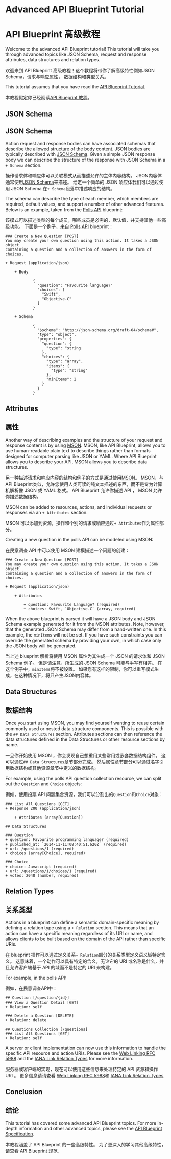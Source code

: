 # Advanced API Blueprint Tutorial
# API Blueprint 高级教程

Welcome to the advanced API Blueprint tutorial! This tutorial will take you
through advanced topics like JSON Schema, request and response attributes, data
structures and relation types.

欢迎来到 API Blueprint 高级教程！这个教程将带你了解高级特性例如JSON Schema，请求与响应属性，
数据结构和类型关系。

This tutorial assumes that you have read the [API Blueprint Tutorial](https://github.com/apiaryio/api-blueprint/blob/master/Tutorial.md).

本教程假定你已经阅读[API Blueprint 教程](https://github.com/apiaryio/api-blueprint/blob/master/Tutorial.md)。

## JSON Schema
## JSON Schema

Action request and response bodies can have associated schemas that describe
the allowed structure of the body content. JSON bodies are typically described
with [JSON Schema](http://json-schema.org/). Given a simple JSON response body
we can describe the structure of the response with JSON Schema in a `+ Schema`
section.

操作请求体和响应体可以关联模式从而描述允许的主体内容结构。
JSON内容体通常使用[JSON Schema](http://json-schema.org/)来描述。
给定一个简单的 JSON 响应体我们可以通过使用 JSON Schema 在`+ Schema`段落中描述响应的结构。

The schema can describe the type of each member, which members are required,
default values, and support a number of other advanced features. Below is an
example, taken from the
[Polls API](https://raw.github.com/apiaryio/api-blueprint/master/examples/Polls%20API.md)
blueprint:

该模式可以描述类型的每个成员，哪些成员是必需的，默认值，并支持其他一些高级功能。
下面是一个例子，来自 [Polls API](https://raw.github.com/apiaryio/api-blueprint/master/examples/Polls%20API.md) blueprint：

```apib
### Create a New Question [POST]
You may create your own question using this action. It takes a JSON object
containing a question and a collection of answers in the form of choices.

+ Request (application/json)

    + Body

            {
              "question": "Favourite language?"
              "choices": [
                "Swift",
                "Objective-C"
              ]
            }

    + Schema

            {
              "$schema": "http://json-schema.org/draft-04/schema#",
              "type": "object",
              "properties": {
                "question": {
                  "type": "string
                },
                "choices": {
                  "type": "array",
                  "items": {
                    "type": "string"
                  },
                  "minItems": 2
                }
              }
            }
```

## Attributes
## 属性

Another way of describing examples and the structure of your request and
response content is by using [MSON](https://github.com/apiaryio/mson#readme).
MSON, like API Blueprint, allows you to use human-readable plain text to
describe things rather than formats designed for computer parsing like JSON or
YAML. Where API Blueprint allows you to describe your API, MSON allows you to
describe data structures.

另一种描述请求和响应内容的结构和例子的方式是通过使用[MSON](https://github.com/apiaryio/mson#readme)。
MSON，与 API Blueprint类似，允许您使用人类可读的纯文本描述的东西，而不是专为计算机解析像 JSON 或 YAML 格式。
API Blueprint 允许你描述 API ， MSON 允许你描述数据结构。

MSON can be added to resources, actions, and individual requests or responses
via an `+ Attributes` section.

MSON 可以添加到资源，操作和个别的请求或响应通过`+ Attributes`作为属性部分。

Creating a new question in the polls API can be modeled using MSON:

在民意调查 API 中可以使用 MSON 建模描述一个问题的创建：

```apib
### Create a New Question [POST]
You may create your own question using this action. It takes a JSON object
containing a question and a collection of answers in the form of choices.

+ Request (application/json)

    + Attributes

        + question: Favourite Language? (required)
        + choices: Swift, `Objective-C` (array, required)

```

When the above blueprint is parsed it will have a JSON body and JSON Schema
example generated for it from the MSON attributes. Note, however, that the
generated JSON Schema may differ from a hand-written one. In this example, the
`minItems` will not be set. If you have such constraints you can override the
generated schema by providing your own, in which case only the JSON body will
be generated.

当上述 blueprint 解析将使用 MSON 属性为其生成一个 JSON 的请求体和 JSON Schema 例子。
但是请注意，所生成的 JSON Schema 可能与手写有相差。
在这个例子中，`minItems`将不被设置。
如果您有这样的限制，你可以重写模式生成，在这种情况下，将只产生JSON内容体。


## Data Structures
## 数据结构

Once you start using MSON, you may find yourself wanting to reuse certain
commonly used or nested data structure components. This is possible with the
`## Data Structures` section. Attributes sections can then reference the data
structures defined in the Data Structures or other resource sections by name.

一旦你开始使用 MSON ，你会发现自己想重用某些常用或嵌套数据结构组件。
这可以通过`## Data Structures`章节部分完成。
然后属性章节部分可以通过名字引用数据结构或其他资源章节中定义的数据结构。

For example, using the polls API question collection resource, we can split out
the `Question` and `Choice` objects:

例如，使用投票 API 问题集合资源，我们可以分割出的`Question`和`Choice`对象：

```apib
### List All Questions [GET]
+ Response 200 (application/json)

    + Attributes (array[Question])

## Data Structures

### Question
+ question: Favourite programming language? (required)
+ published_at: `2014-11-11T08:40:51.620Z` (required)
+ url: /questions/1 (required)
+ choices (array[Choice], required)

### Choice
+ choice: Javascript (required)
+ url: /questions/1/choices/1 (required)
+ votes: 2048 (number, required)

```

## Relation Types
## 关系类型

Actions in a blueprint can define a semantic domain-specific meaning by
defining a relation type using a `+ Relation` section. This means that an
action can have a specific meaning regardless of its URI or name, and allows
clients to be built based on the domain of the API rather than specific URIs.

在 blueprint 操作可以通过定义关系`+ Relation`部分的关系类型定义语义域特定含义。
这意味着，一个动作可以具有特定的含义，无论它的 URI 或名称是什么，并且允许客户端基于 API 的域而不是特定的 URI 来构建。

For example, in the polls API:

例如，在民意调查API中：

```apib
## Question [/question/{id}]
### View a Question Detail [GET]
+ Relation: self

### Delete a Question [DELETE]
+ Relation: delete

## Questions Collection [/questions]
### List All Questions [GET]
+ Relation: self
```

A server or client implementation can now use this information to handle the
specific API resource and action URIs. Please see the
[Web Linking RFC 5988](https://tools.ietf.org/html/rfc5988) and the
[IANA Link Relation Types](http://www.iana.org/assignments/link-relations/link-relations.xhtml) for
more information.

服务器或客户端的实现，现在可以使用这些信息来处理特定的 API 资源和操作 URI 。
更多信息请请查看
[Web Linking RFC 5988](https://tools.ietf.org/html/rfc5988)和
[IANA Link Relation Types](http://www.iana.org/assignments/link-relations/link-relations.xhtml)

## Conclusion
## 结论

This tutorial has covered some advanced API Blueprint topics.
For more in-depth information and other advanced topics,
please see the [API Blueprint Specification](https://github.com/apiaryio/api-blueprint/blob/master/API%20Blueprint%20Specification.md).

本教程涵盖了 API Blueprint 的一些高级特性。
为了更深入的学习其他高级特性，请查看
[API Blueprint 规范](https://github.com/apiaryio/api-blueprint/blob/master/API%20Blueprint%20Specification.md).
